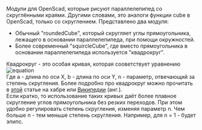 Модули для OpenScad, которые рисуют параллелепипед со скруглёнными краями. Другими словами, это аналоги функции cube в OpenScad, только со скруглением.
Представлено два модуля:
* Обычный "roundedCube", который скругляет углы прямоугольника, лежащего в основании параллелепипеда, при помощи окружностей.
* Более современный "squircleCube", где вместо прямоугольника в основании параллелепипеда используется "квадрокруг".

Квадрокруг - это особая кривая, которая сооветствует уравнению  
![equation](https://i.upmath.me/svg/%5Cleft%7Cx%5Cover%20a%5Cright%7C%5En%2B%5Cleft%7Cy%5Cover%20b%5Cright%7C%5En%3D1.)  
Где a - длина по оси X, b - длина по оси Y, n - параметр, отвечающий за степень скругления.
Более подробно про квадрокруг можно прочитать в [этой](https://habr.com/ru/company/droider/blog/517298/) статье на хабре или [Википедии](https://en.wikipedia.org/wiki/Squircle) (анг.).  
Если кратко, то использование таких кривых даёт более плавное скругление углов прямоугольника без резких переходов. При этом удобно регулировать степень скругления, изменяя параметр n. Чем больше n - тем меньше степень скругления. Например, для n = 1 - будет элипс.
